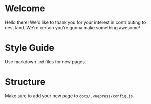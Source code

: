 # Welcome

Hello there! We'd like to thank you for your interest in contributing to
nest.land. We're certain you're gonna make something awesome!

<!-- Firstly, we'd like to clarify what kind of contribution we're looking for here at nest.land. -->

# Style Guide

Use markdown `.md` files for new pages.

# Structure 
Make sure to add your new page to `docs/.vuepress/config.js`
